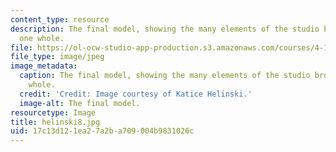 ```yaml
---
content_type: resource
description: The final model, showing the many elements of the studio brought into
  one whole.
file: https://ol-ocw-studio-app-production.s3.amazonaws.com/courses/4-155b-architectural-design-level-iii-a-student-center-for-mit-fall-2004/17c13d121ea27a2ba709004b9831026c_helinski8.jpg
file_type: image/jpeg
image_metadata:
  caption: The final model, showing the many elements of the studio brought into one
    whole.
  credit: 'Credit: Image courtesy of Katice Helinski.'
  image-alt: The final model.
resourcetype: Image
title: helinski8.jpg
uid: 17c13d12-1ea2-7a2b-a709-004b9831026c
---
```

